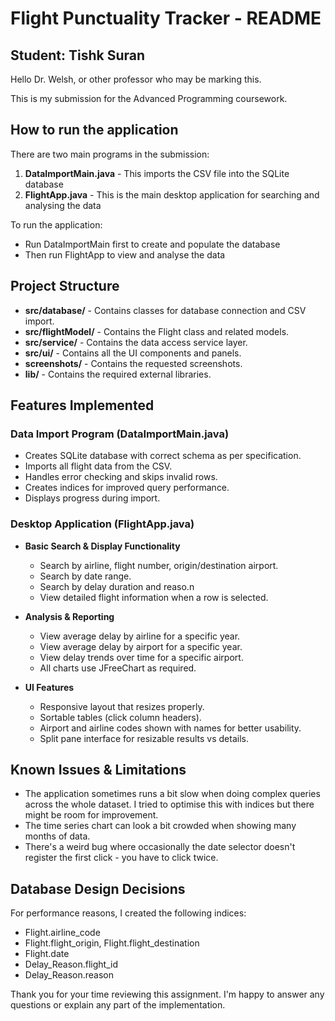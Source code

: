 # Flight Punctuality Tracker - README

## Student: Tishk Suran

Hello Dr. Welsh, or other professor who may be marking this. 

This is my submission for the Advanced Programming coursework.

## How to run the application

There are two main programs in the submission:

1. **DataImportMain.java** - This imports the CSV file into the SQLite database
2. **FlightApp.java** - This is the main desktop application for searching and analysing the data

To run the application:
- Run DataImportMain first to create and populate the database
- Then run FlightApp to view and analyse the data

## Project Structure

- **src/database/** - Contains classes for database connection and CSV import.
- **src/flightModel/** - Contains the Flight class and related models.
- **src/service/** - Contains the data access service layer.
- **src/ui/** - Contains all the UI components and panels.
- **screenshots/** - Contains the requested screenshots.
- **lib/** - Contains the required external libraries.

## Features Implemented

### Data Import Program (DataImportMain.java)
- Creates SQLite database with correct schema as per specification.
- Imports all flight data from the CSV.
- Handles error checking and skips invalid rows.
- Creates indices for improved query performance.
- Displays progress during import.

### Desktop Application (FlightApp.java)
- **Basic Search & Display Functionality**
  - Search by airline, flight number, origin/destination airport.
  - Search by date range.
  - Search by delay duration and reaso.n
  - View detailed flight information when a row is selected.

- **Analysis & Reporting**
  - View average delay by airline for a specific year.
  - View average delay by airport for a specific year.
  - View delay trends over time for a specific airport.
  - All charts use JFreeChart as required.

- **UI Features**
  - Responsive layout that resizes properly.
  - Sortable tables (click column headers).
  - Airport and airline codes shown with names for better usability.
  - Split pane interface for resizable results vs details.

## Known Issues & Limitations

- The application sometimes runs a bit slow when doing complex queries across the whole dataset. I tried to optimise this with indices but there might be room for improvement.
- The time series chart can look a bit crowded when showing many months of data.
- There's a weird bug where occasionally the date selector doesn't register the first click - you have to click twice.

## Database Design Decisions

For performance reasons, I created the following indices:
- Flight.airline_code
- Flight.flight_origin, Flight.flight_destination
- Flight.date
- Delay_Reason.flight_id
- Delay_Reason.reason

Thank you for your time reviewing this assignment. I'm happy to answer any questions or explain any part of the implementation.
